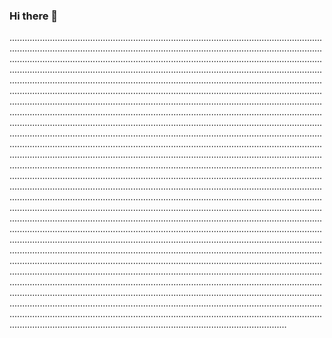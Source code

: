 ### Hi there 👋

..................................................................................................................................................................................................................................................................................................................................................................................................................................................................................................................................................................................................................................................................................................................................................................................................................................................................................................................................................................................................................................................................................................................................................................................................................................................................................................................................................................................................................................................................................................................................................................................................................................................................................................................................................................................................................................................................................................................................................................................................................................................................................................................................................................................................................................................................................................................................................................................................................................................................................................................................................................................................................................................................................................................................................................................................................................................................................................................................................................................................................................................................................................................................................................................................................................................................................................................................................................................................................................................................................................................................................................................................